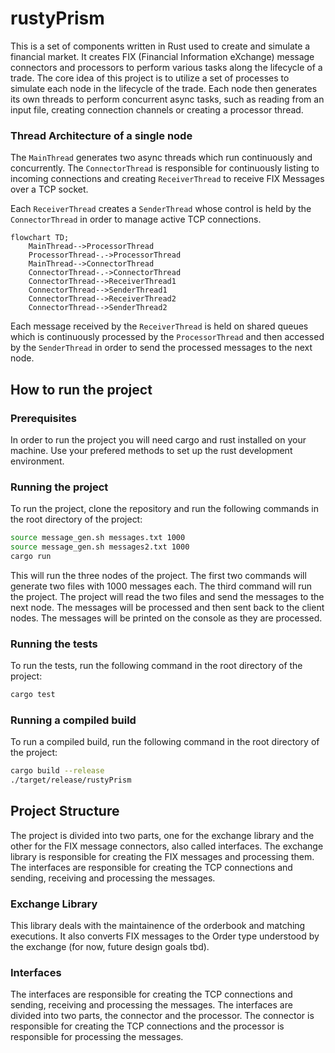 # rustyPrism
This is a set of components written in Rust used to create and simulate a financial market. It creates FIX (Financial Information eXchange) message connectors and processors to perform various tasks along the lifecycle of a trade. The core idea of this project is to utilize a set of processes to simulate each node in the lifecycle of the trade. Each node then generates its own threads to perform concurrent async tasks, such as reading from an input file, creating connection channels or creating a processor thread.

### Thread Architecture of a single node

The `MainThread` generates two async threads which run continuously and concurrently. The `ConnectorThread` is responsible for continuously listing to incoming connections and creating `ReceiverThread` to receive FIX Messages over a TCP socket. 

Each `ReceiverThread` creates a `SenderThread` whose control is held by the `ConnectorThread` in order to manage active TCP connections.

```mermaid
flowchart TD;
    MainThread-->ProcessorThread
    ProcessorThread-.->ProcessorThread
    MainThread-->ConnectorThread
    ConnectorThread-.->ConnectorThread
    ConnectorThread-->ReceiverThread1
    ConnectorThread-->SenderThread1
    ConnectorThread-->ReceiverThread2
    ConnectorThread-->SenderThread2
```

Each message received by the `ReceiverThread` is held on shared queues which is continuously processed by the `ProcessorThread` and then accessed by the `SenderThread` in order to send the processed messages to the next node.


## How to run the project
### Prerequisites
In order to run the project you will need cargo and rust installed on your machine. Use your prefered methods to set up the rust development environment.

### Running the project
To run the project, clone the repository and run the following commands in the root directory of the project:
```bash
source message_gen.sh messages.txt 1000
source message_gen.sh messages2.txt 1000
cargo run
```

This will run the three nodes of the project. The first two commands will generate two files with 1000 messages each. The third command will run the project. The project will read the two files and send the messages to the next node. The messages will be processed and then sent back to the client nodes. The messages will be printed on the console as they are processed.

### Running the tests
To run the tests, run the following command in the root directory of the project:
```bash
cargo test
```

### Running a compiled build
To run a compiled build, run the following command in the root directory of the project:
```bash
cargo build --release
./target/release/rustyPrism
```

## Project Structure
The project is divided into two parts, one for the exchange library and the other for the FIX message connectors, also called interfaces. The exchange library is responsible for creating the FIX messages and processing them. The interfaces are responsible for creating the TCP connections and sending, receiving and processing the messages.

### Exchange Library
This library deals with the maintainence of the orderbook and matching executions. It also converts FIX messages to the Order type understood by the exchange (for now, future design goals tbd).

### Interfaces
The interfaces are responsible for creating the TCP connections and sending, receiving and processing the messages. The interfaces are divided into two parts, the connector and the processor. The connector is responsible for creating the TCP connections and the processor is responsible for processing the messages.